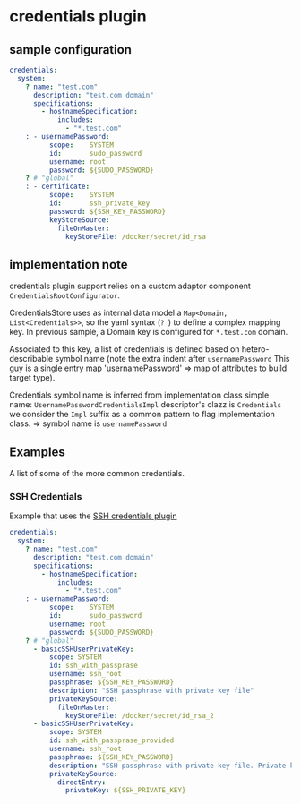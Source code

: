 # credentials plugin

## sample configuration
            

```yaml
credentials:
  system:
    ? name: "test.com"
      description: "test.com domain"
      specifications:
        - hostnameSpecification:
            includes:
              - "*.test.com"
    : - usernamePassword:
          scope:    SYSTEM
          id:       sudo_password
          username: root
          password: ${SUDO_PASSWORD}
    ? # "global"
    : - certificate:
          scope:    SYSTEM
          id:       ssh_private_key
          password: ${SSH_KEY_PASSWORD}
          keyStoreSource: 
            fileOnMaster:
              keyStoreFile: /docker/secret/id_rsa

```

## implementation note

credentials plugin support relies on a custom adaptor component `CredentialsRootConfigurator`.

CredentialsStore uses as internal data model a `Map<Domain, List<Credentials>>`, so the yaml syntax (`? `) to define a 
complex mapping key. In previous sample, a Domain key is configured for `*.test.com` domain. 

Associated to this key, a list of credentials is defined based on hetero-describable symbol name (note the extra indent
after `usernamePassword` This guy is a single entry map 'usernamePassword' => map of attributes to build target type).

Credentials symbol name is inferred from implementation class simple name: `UsernamePasswordCredentialsImpl`
descriptor's clazz is `Credentials` 
we consider the `Impl` suffix as a common pattern to flag implementation class.
=> symbol name is `usernamePassword` 


## Examples

A list of some of the more common credentials. 

### SSH Credentials

Example that uses the [SSH credentials plugin](https://plugins.jenkins.io/ssh-credentials)

```yaml
credentials:
  system:
    ? name: "test.com"
      description: "test.com domain"
      specifications:
        - hostnameSpecification:
            includes:
              - "*.test.com"
    : - usernamePassword:
          scope:    SYSTEM
          id:       sudo_password
          username: root
          password: ${SUDO_PASSWORD}
    ? # "global"
      - basicSSHUserPrivateKey:
          scope: SYSTEM
          id: ssh_with_passprase
          username: ssh_root
          passphrase: ${SSH_KEY_PASSWORD}
          description: "SSH passphrase with private key file"
          privateKeySource:
            fileOnMaster:
              keyStoreFile: /docker/secret/id_rsa_2
      - basicSSHUserPrivateKey:
          scope: SYSTEM
          id: ssh_with_passprase_provided
          username: ssh_root
          passphrase: ${SSH_KEY_PASSWORD}
          description: "SSH passphrase with private key file. Private key provided"
          privateKeySource:
            directEntry:
              privateKey: ${SSH_PRIVATE_KEY}
```